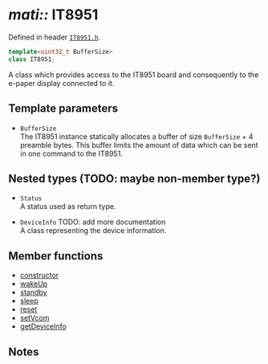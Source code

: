 # _mati::_ **IT8951**

Defined in header [`IT8951.h`](../../lib/IT8951/src/IT8951.h).

```cpp
template<uint32_t BufferSize>
class IT8951;
```

A class which provides access to the IT8951 board and consequently to the e-paper display connected to it.  

## Template parameters 

- `BufferSize`  
The IT8951 instance statically allocates a buffer of size `BufferSize` + 4 preamble bytes. This buffer limits the amount of data which can be sent in one command to the IT8951. 

## Nested types (TODO: maybe non-member type?)

- `Status`  
A status used as return type.

- `DeviceInfo` TODO: add more documentation  
A class representing the device information. 

## Member functions

- [constructor](constructor.md)  
- [wakeUp](wakeUp.md)
- [standby](standby.md)
- [sleep](sleep.md)
- [reset](reset.md)
- [setVcom](setVcom.md)
- [getDeviceInfo](getDeviceInfo.md)

## Notes